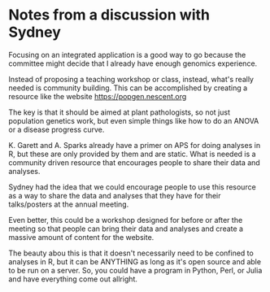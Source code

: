 # Notes from a discussion with Sydney

Focusing on an integrated application is a good way to go because the committee
might decide that I already have enough genomics experience. 

Instead of proposing a teaching workshop or class, instead, what's really needed
is community building. This can be accomplished by creating a resource like the
website https://popgen.nescent.org

The key is that it should be aimed at plant pathologists, so not just population
genetics work, but even simple things like how to do an ANOVA or a disease 
progress curve.

K. Garett and A. Sparks already have a primer on APS for doing analyses in R, but
these are only provided by them and are static. What is needed is a community
driven resource that encourages people to share their data and analyses.

Sydney had the idea that we could encourage people to use this resource as a way
to share the data and analyses that they have for their talks/posters at the
annual meeting.

Even better, this could be a workshop designed for before or after the meeting 
so that people can bring their data and analyses and create a massive amount of 
content for the website.

The beauty abou this is that it doesn't necessarily need to be confined to analyses
in R, but it can be ANYTHING as long as it's open source and able to be run on a
server. So, you could have a program in Python, Perl, or Julia and have everything
come out allright. 

